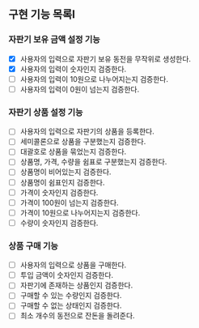 ## 구현 기능 목록I

### 자판기 보유 금액 설정 기능
- [x] 사용자의 입력으로 자판기 보유 동전을 무작위로 생성한다.
- [x] 사용자의 입력이 숫자인지 검증한다.
- [ ] 사용자의 입력이  10원으로 나누어지는지 검증한다.
- [ ] 사용자의 입력이  0원이 넘는지 검증한다.

### 자판기 상품 설정 기능
- [ ] 사용자의 입력으로 자판기의 상품을 등록한다.
- [ ] 세미콜론으로 상품을 구분했는지 검증한다.
- [ ] 대괄호로 상품을 묶었는지 검증한다.
- [ ] 상품명, 가격, 수량을 쉼표로 구분했는지 검증한다.
- [ ] 상품명이 비어있는지 검증한다.
- [ ] 상품명이 쉼표인지 검증한다.
- [ ] 가격이 숫자인지 검증한다.
- [ ] 가격이 100원이 넘는지 검증한다.
- [ ] 가격이 10원으로 나누어지는지 검증한다.
- [ ] 수량이 숫자인지 검증한다.

### 상품 구매 기능
- [ ] 사용자의 입력으로 상품을 구매한다.
- [ ] 투입 금액이 숫자인지 검증한다.
- [ ] 자판기에 존재하는 상품인지 검증한다.
- [ ] 구매할 수 있는 수량인지 검증한다.
- [ ] 구매할 수 없는 상태인지 검증한다.
- [ ] 최소 개수의 동전으로 잔돈을 돌려준다.